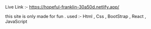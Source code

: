 Live Link :- https://hopeful-franklin-30a50d.netlify.app/

this site is only made for fun .
used :- Html , Css , BootStrap , React , JavaScript
